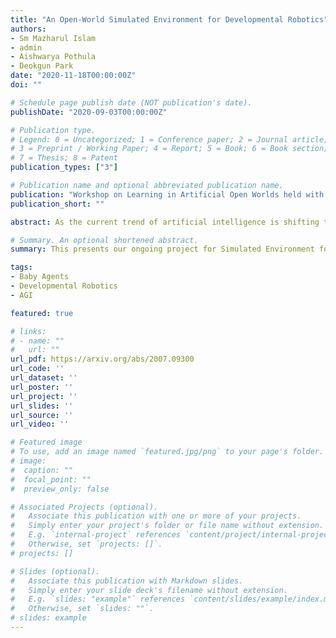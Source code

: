 ```yaml
---
title: "An Open-World Simulated Environment for Developmental Robotics"
authors:
- Sm Mazharul Islam
- admin
- Aishwarya Pothula
- Deokgun Park
date: "2020-11-18T00:00:00Z"
doi: ""

# Schedule page publish date (NOT publication's date).
publishDate: "2020-09-03T00:00:00Z"

# Publication type.
# Legend: 0 = Uncategorized; 1 = Conference paper; 2 = Journal article;
# 3 = Preprint / Working Paper; 4 = Report; 5 = Book; 6 = Book section;
# 7 = Thesis; 8 = Patent
publication_types: ["3"]

# Publication name and optional abbreviated publication name.
publication: "Workshop on Learning in Artificial Open Worlds held with ICML 2020"
publication_short: ""

abstract: As the current trend of artificial intelligence is shifting towards self-supervised learning, conventional norms such as highly curated domain-specific data, application-specific learning models, extrinsic reward based learning policies etc. might not provide with the suitable ground for such developments. In this paper, we introduce SEDRo, a Simulated Environment for Developmental Robotics which allows a learning agent to have similar experiences that a human infant goes through from the fetus stage up to 12 months. A series of simulated tests based on developmental psychology will be used to evaluate the progress of a learning model.

# Summary. An optional shortened abstract.
summary: This presents our ongoing project for Simulated Environment for Developmental Robotics presented on ICML 2020 workshop (Learning in Artificial Open Worlds).

tags:
- Baby Agents
- Developmental Robotics
- AGI

featured: true

# links:
# - name: ""
#   url: ""
url_pdf: https://arxiv.org/abs/2007.09300
url_code: ''
url_dataset: ''
url_poster: ''
url_project: ''
url_slides: ''
url_source: ''
url_video: ''

# Featured image
# To use, add an image named `featured.jpg/png` to your page's folder. 
# image:
#  caption: ""
#  focal_point: ""
#  preview_only: false

# Associated Projects (optional).
#   Associate this publication with one or more of your projects.
#   Simply enter your project's folder or file name without extension.
#   E.g. `internal-project` references `content/project/internal-project/index.md`.
#   Otherwise, set `projects: []`.
# projects: []

# Slides (optional).
#   Associate this publication with Markdown slides.
#   Simply enter your slide deck's filename without extension.
#   E.g. `slides: "example"` references `content/slides/example/index.md`.
#   Otherwise, set `slides: ""`.
# slides: example
---
```


